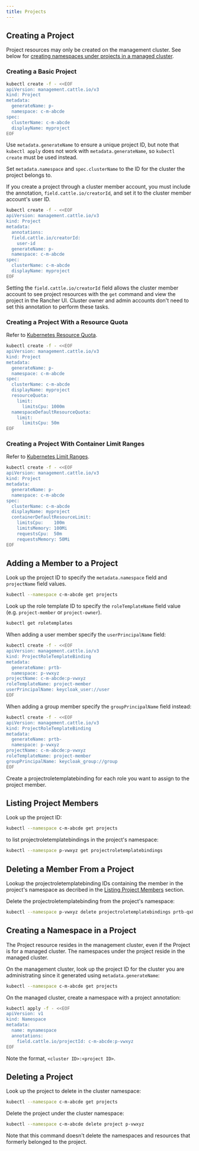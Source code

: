```yaml
---
title: Projects
---
```


<head>
  <link rel="canonical" href="https://ranchermanager.docs.rancher.com/api/workflows/projects"/>
</head>

## Creating a Project

Project resources may only be created on the management cluster. See below for [creating namespaces under projects in a managed cluster](#creating-a-namespace-in-a-project).

### Creating a Basic Project

```bash
kubectl create -f - <<EOF
apiVersion: management.cattle.io/v3
kind: Project
metadata:
  generateName: p-
  namespace: c-m-abcde
spec:
  clusterName: c-m-abcde
  displayName: myproject
EOF
```

Use `metadata.generateName` to ensure a unique project ID, but note that `kubectl apply` does not work with `metadata.generateName`, so `kubectl create` must be used instead.

Set `metadata.namespace` and `spec.clusterName` to the ID for the cluster the project belongs to.

If you create a project through a cluster member account, you must include the annotation, `field.cattle.io/creatorId`, and set it to the cluster member account's user ID.

```bash
kubectl create -f - <<EOF
apiVersion: management.cattle.io/v3
kind: Project
metadata:
  annotations: 
  field.cattle.io/creatorId:
    user-id
  generateName: p-
  namespace: c-m-abcde
spec:
  clusterName: c-m-abcde
  displayName: myproject
EOF
```

Setting the `field.cattle.io/creatorId` field allows the cluster member account to see project resources with the `get` command and view the project in the Rancher UI. Cluster owner and admin accounts don't need to set this annotation to perform these tasks.

### Creating a Project With a Resource Quota

Refer to [Kubernetes Resource Quota](https://kubernetes.io/docs/concepts/policy/resource-quotas/).

```bash
kubectl create -f - <<EOF
apiVersion: management.cattle.io/v3
kind: Project
metadata:
  generateName: p-
  namespace: c-m-abcde
spec:
  clusterName: c-m-abcde
  displayName: myproject
  resourceQuota:
    limit:
      limitsCpu: 1000m
  namespaceDefaultResourceQuota:
    limit:
      limitsCpu: 50m
EOF
```

### Creating a Project With Container Limit Ranges

Refer to [Kubernetes Limit Ranges](https://kubernetes.io/docs/concepts/policy/limit-range/).

```bash
kubectl create -f - <<EOF
apiVersion: management.cattle.io/v3
kind: Project
metadata:
  generateName: p-
  namespace: c-m-abcde
spec:
  clusterName: c-m-abcde
  displayName: myproject
  containerDefaultResourceLimit:
    limitsCpu:    100m
    limitsMemory: 100Mi
    requestsCpu:  50m
    requestsMemory: 50Mi
EOF
```

## Adding a Member to a Project

Look up the project ID to specify the `metadata.namespace` field and `projectName` field values.

```bash
kubectl --namespace c-m-abcde get projects
```

Look up the role template ID to specify the `roleTemplateName` field value (e.g. `project-member` or `project-owner`).

```bash
kubectl get roletemplates
```

When adding a user member specify the `userPrincipalName` field:

```bash
kubectl create -f - <<EOF
apiVersion: management.cattle.io/v3
kind: ProjectRoleTemplateBinding
metadata:
  generateName: prtb-
  namespace: p-vwxyz
projectName: c-m-abcde:p-vwxyz
roleTemplateName: project-member
userPrincipalName: keycloak_user://user
EOF
```

When adding a group member specify the `groupPrincipalName` field instead:

```bash
kubectl create -f - <<EOF
apiVersion: management.cattle.io/v3
kind: ProjectRoleTemplateBinding
metadata:
  generateName: prtb-
  namespace: p-vwxyz
projectName: c-m-abcde:p-vwxyz
roleTemplateName: project-member
groupPrincipalName: keycloak_group://group
EOF
```

Create a projectroletemplatebinding for each role you want to assign to the project member.

## Listing Project Members

Look up the project ID:

```bash
kubectl --namespace c-m-abcde get projects
```

to list projectroletemplatebindings in the project's namespace:

```bash
kubectl --namespace p-vwxyz get projectroletemplatebindings
```

## Deleting a Member From a Project

Lookup the projectroletemplatebinding IDs containing the member in the project's namespace as decribed in the [Listing Project Members](#listing-project-members) section.

Delete the projectroletemplatebinding from the project's namespace:

```bash
kubectl --namespace p-vwxyz delete projectroletemplatebindings prtb-qx874 prtb-7zw7s
```

## Creating a Namespace in a Project

The Project resource resides in the management cluster, even if the Project is for a managed cluster. The namespaces under the project reside in the managed cluster.

On the management cluster, look up the project ID for the cluster you are administrating since it generated using `metadata.generateName`:

```bash
kubectl --namespace c-m-abcde get projects
```

On the managed cluster, create a namespace with a project annotation:

```bash
kubectl apply -f - <<EOF
apiVersion: v1
kind: Namespace
metadata:
  name: mynamespace
  annotations:
    field.cattle.io/projectId: c-m-abcde:p-vwxyz
EOF
```

Note the format, `<cluster ID>:<project ID>`.

## Deleting a Project

Look up the project to delete in the cluster namespace:

```bash
kubectl --namespace c-m-abcde get projects
```

Delete the project under the cluster namespace:

```bash
kubectl --namespace c-m-abcde delete project p-vwxyz
```

Note that this command doesn't delete the namespaces and resources that formerly belonged to the project.
